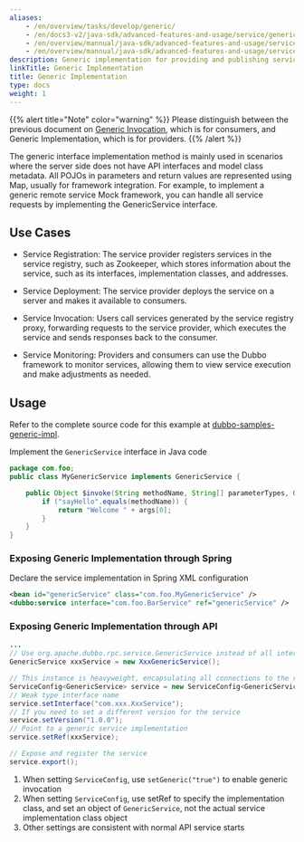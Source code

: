 ```yaml
---
aliases:
    - /en/overview/tasks/develop/generic/
    - /en/docs3-v2/java-sdk/advanced-features-and-usage/service/generic-reference/
    - /en/overview/mannual/java-sdk/advanced-features-and-usage/service/generic/
    - /en/overview/mannual/java-sdk/advanced-features-and-usage/service/generic-reference/
description: Generic implementation for providing and publishing services when the provider does not have an API (SDK)
linkTitle: Generic Implementation
title: Generic Implementation
type: docs
weight: 1
---
```


{{% alert title="Note" color="warning" %}}
Please distinguish between the previous document on [Generic Invocation](../generic), which is for consumers, and Generic Implementation, which is for providers.
{{% /alert %}}

The generic interface implementation method is mainly used in scenarios where the server side does not have API interfaces and model class metadata. All POJOs in parameters and return values are represented using Map, usually for framework integration. For example, to implement a generic remote service Mock framework, you can handle all service requests by implementing the GenericService interface.

## Use Cases
* Service Registration: The service provider registers services in the service registry, such as Zookeeper, which stores information about the service, such as its interfaces, implementation classes, and addresses.

* Service Deployment: The service provider deploys the service on a server and makes it available to consumers.

* Service Invocation: Users call services generated by the service registry proxy, forwarding requests to the service provider, which executes the service and sends responses back to the consumer.

* Service Monitoring: Providers and consumers can use the Dubbo framework to monitor services, allowing them to view service execution and make adjustments as needed.

## Usage
Refer to the complete source code for this example at [dubbo-samples-generic-impl](https://github.com/apache/dubbo-samples/tree/master/2-advanced/dubbo-samples-generic/dubbo-samples-generic-impl/).

Implement the `GenericService` interface in Java code

```java
package com.foo;
public class MyGenericService implements GenericService {

    public Object $invoke(String methodName, String[] parameterTypes, Object[] args) throws GenericException {
        if ("sayHello".equals(methodName)) {
            return "Welcome " + args[0];
        }
    }
}
```

### Exposing Generic Implementation through Spring

Declare the service implementation in Spring XML configuration

```xml
<bean id="genericService" class="com.foo.MyGenericService" />
<dubbo:service interface="com.foo.BarService" ref="genericService" />
```

### Exposing Generic Implementation through API

```java
...
// Use org.apache.dubbo.rpc.service.GenericService instead of all interface implementations
GenericService xxxService = new XxxGenericService();

// This instance is heavyweight, encapsulating all connections to the registry and service provider; please cache it
ServiceConfig<GenericService> service = new ServiceConfig<GenericService>();
// Weak type interface name
service.setInterface("com.xxx.XxxService");
// If you need to set a different version for the service
service.setVersion("1.0.0");
// Point to a generic service implementation
service.setRef(xxxService);

// Expose and register the service
service.export();
```

1. When setting `ServiceConfig`, use `setGeneric("true")` to enable generic invocation
2. When setting `ServiceConfig`, use setRef to specify the implementation class, and set an object of `GenericService`, not the actual service implementation class object
3. Other settings are consistent with normal API service starts

